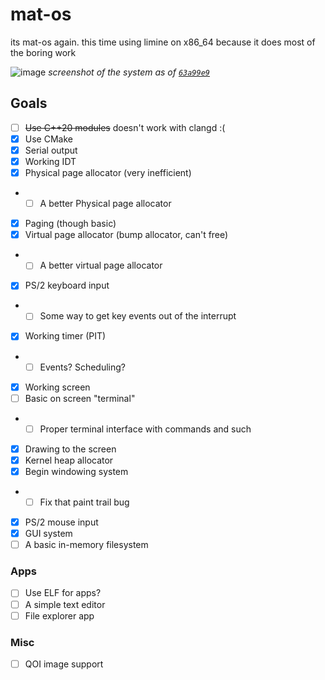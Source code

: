 # mat-os

its mat-os again. this time using limine on x86_64 because it does most of the boring work

![image](https://github.com/matcool/mat-os/assets/26722564/ff69e7d4-beb1-4ad0-832d-48561a57d471)
*screenshot of the system as of [`63a99e9`](https://github.com/matcool/mat-os/commit/63a99e93feac7b13c74c06b96adad929943f5622)*

## Goals
- [ ] ~~Use C++20 modules~~ doesn't work with clangd :(
- [X] Use CMake
- [X] Serial output
- [X] Working IDT
- [X] Physical page allocator (very inefficient)
- - [ ] A better Physical page allocator
- [X] Paging (though basic)
- [X] Virtual page allocator (bump allocator, can't free)
- - [ ] A better virtual page allocator
- [X] PS/2 keyboard input
- - [ ] Some way to get key events out of the interrupt
- [X] Working timer (PIT)
- - [ ] Events? Scheduling?
- [X] Working screen
- [ ] Basic on screen "terminal"
- - [ ] Proper terminal interface with commands and such
- [X] Drawing to the screen
- [X] Kernel heap allocator
- [X] Begin windowing system
- - [ ] Fix that paint trail bug
- [X] PS/2 mouse input
- [X] GUI system
- [ ] A basic in-memory filesystem

### Apps
- [ ] Use ELF for apps?
- [ ] A simple text editor
- [ ] File explorer app

### Misc
- [ ] QOI image support

